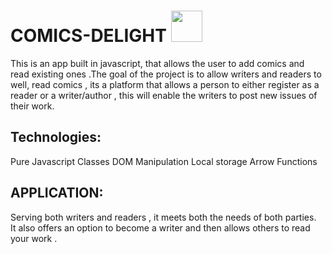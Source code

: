 # COMICS-DELIGHT <img src='https://img.icons8.com/office/512/comics-magazine.png' width='50px' height='50px'>

This is an  app built in javascript, that allows the user to add comics and read existing ones .The goal of the project is to allow writers and readers to well, read comics , its a platform that allows a person to either register as a reader or a writer/author , this will enable the writers to post new issues of their work.

## Technologies:
Pure Javascript
Classes
DOM Manipulation
Local storage
Arrow Functions

## APPLICATION:
Serving both writers and readers , it meets both the needs of both parties.</br>
It also offers an option to become a writer and then allows others to read your work .
